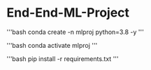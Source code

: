 # End-End-ML-Project

'''bash
conda create -n mlproj python=3.8 -y
''' 

'''bash
conda activate mlproj 
''' 

'''bash
pip install -r requirements.txt 
''' 